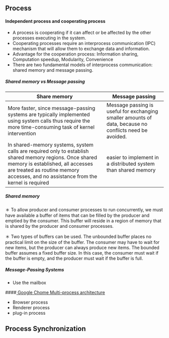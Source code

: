
## Process
#### Independent process and cooperating process 
* A process is cooperating if it can affect or be affected by the other processes executing in the system.
* Cooperating processes require an interprocess communication (IPC) mechanism that will allow them to exchange data and information. 
* Advantage for the cooperation process: Information sharing, Computation speedup, Modularity, Convenience 
* There are two fundamental models of interprocess communication: shared memory and message passing.

##### Shared memory vs Message passing 
| Share memory | Message passing |
| --- | --- |
| More faster, since message-passing systems are typically implemented using system calls thus require the more time-consuming task of kernel intervention | Message passing is useful for exchanging smaller amounts of data, because no conflicts need be avoided.|
|In shared-memory systems, system calls are required only to establish shared memory regions. Once shared memory is established, all accesses are treated as routine memory accesses, and no assistance from the kernel is required | easier to implement in a distributed system than shared memory | 

##### Shared memory 

＊ To allow producer and consumer processes to run concurrently, we must have available a buffer of items that can be filled by the producer and emptied by the consumer. This buffer will reside in a region of memory that is shared by the producer and consumer processes.

＊ Two types of buffers can be used. The unbounded buffer places no practical limit on the size of the buffer. The consumer may have to wait for new items, but the producer can always produce new items. The bounded buffer assumes a fixed buffer size. In this case, the consumer must wait if the buffer is empty, and the producer must wait if the buffer is full.

##### Message-Passing Systems
* Use the mailbox 

####[ Google Chome Multi-process architecture](https://www.chromium.org/developers/design-documents/multi-process-architecture)
* Browser process
* Renderer process
* plug-in process 



## Process Synchronization
